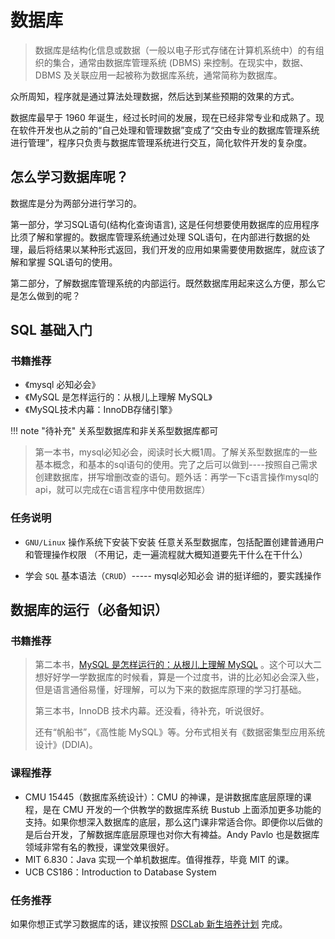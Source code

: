 # 数据库

> 数据库是结构化信息或数据（一般以电子形式存储在计算机系统中）的有组织的集合，通常由数据库管理系统 (DBMS) 来控制。在现实中，数据、DBMS 及关联应用一起被称为数据库系统，通常简称为数据库。

众所周知，程序就是通过算法处理数据，然后达到某些预期的效果的方式。

数据库最早于 1960 年诞生，经过长时间的发展，现在已经非常专业和成熟了。现在软件开发也从之前的“自己处理和管理数据”变成了“交由专业的数据库管理系统进行管理”，程序只负责与数据库管理系统进行交互，简化软件开发的复杂度。

## 怎么学习数据库呢？

数据库是分为两部分进行学习的。

第一部分，学习SQL语句(结构化查询语言), 这是任何想要使用数据库的应用程序比须了解和掌握的。数据库管理系统通过处理 SQL语句，在内部进行数据的处理，最后将结果以某种形式返回，我们开发的应用如果需要使用数据库，就应该了解和掌握 SQL语句的使用。

第二部分，了解数据库管理系统的内部运行。既然数据库用起来这么方便，那么它是怎么做到的呢？

## SQL 基础入门

### 书籍推荐

- 《mysql 必知必会》
- 《MySQL 是怎样运行的：从根儿上理解 MySQL》
- 《MySQL技术内幕：InnoDB存储引擎》

!!! note "待补充"
    关系型数据库和非关系型数据库都可

> 第一本书，mysql必知必会，阅读时长大概1周。了解关系型数据库的一些基本概念，和基本的sql语句的使用。完了之后可以做到----按照自己需求创建数据库，拼写增删改查的语句。题外话：再学一下c语言操作mysql的api，就可以完成在c语言程序中使用数据库）

### 任务说明

-  `GNU/Linux` 操作系统下安装下安装  任意关系型数据库，包括配置创建普通用户和管理操作权限 （不用记，走一遍流程就大概知道要先干什么在干什么）

- 学会 `SQL` 基本语法（`CRUD`）----- mysql必知必会 讲的挺详细的，要实践操作


## 数据库的运行（必备知识）

### 书籍推荐

> 第二本书，[MySQL 是怎样运行的：从根儿上理解 MySQL](https://juejin.cn/book/6844733769996304392) 。这个可以大二想好好学一学数据库的时候看，算是一个过度书，讲的比必知必会深入些，但是语言通俗易懂，好理解，可以为下来的数据库原理的学习打基础。
>
> 第三本书，InnoDB 技术内幕。还没看，待补充，听说很好。
>
> 还有“帆船书”，《高性能 MySQL》等。分布式相关有《数据密集型应用系统设计》(DDIA)。

### 课程推荐

- CMU 15445（数据库系统设计）：CMU 的神课，是讲数据库底层原理的课程，是在 CMU 开发的一个供教学的数据库系统 Bustub 上面添加更多功能的支持。如果你想深入数据库的底层，那么这门课非常适合你。即便你以后做的是后台开发，了解数据库底层原理也对你大有裨益。Andy Pavlo 也是数据库领域非常有名的教授，课堂效果很好。
- MIT 6.830：Java 实现一个单机数据库。值得推荐，毕竟 MIT 的课。
- UCB CS186：Introduction to Database System

### 任务推荐

如果你想正式学习数据库的话，建议按照 [DSCLab 新生培养计划](https://github.com/CDDSCLab/training-plan) 完成。
